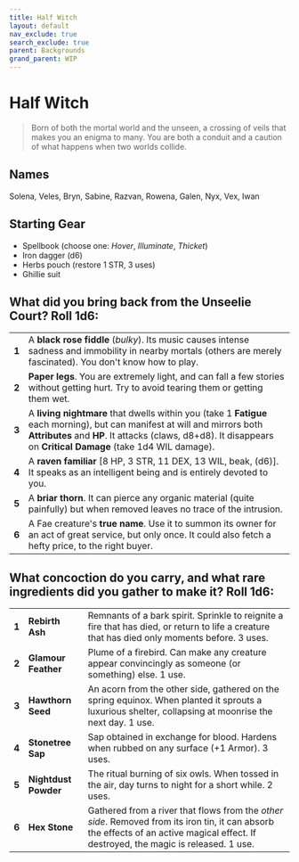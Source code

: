 ```yaml
---
title: Half Witch
layout: default
nav_exclude: true
search_exclude: true
parent: Backgrounds
grand_parent: WIP
---
```


# Half Witch

> Born of both the mortal world and the unseen, a crossing of veils that makes you an enigma to many. You are both a conduit and a caution of what happens when two worlds collide.

## Names

Solena, Veles, Bryn, Sabine, Razvan, Rowena, Galen, Nyx, Vex, Iwan

## Starting Gear
 
- Spellbook (choose one: _Hover_, _Illuminate_, _Thicket_)
- Iron dagger (d6)
- Herbs pouch (restore 1 STR, 3 uses)
- Ghillie suit

## What did you bring back from the Unseelie Court? Roll 1d6:

|       |                                                                                                                                                                                                                                                               |
| ----- | ------------------------------------------------------------------------------------------------------------------------------------------------------------------------------------------------------------------------------------------------------------- |
| **1** | A **black rose fiddle** (_bulky_). Its music causes intense sadness and immobility in nearby mortals (others are merely fascinated). You don't know how to play.                                                                                              |
| **2** | **Paper legs**. You are extremely light, and can fall a few stories without getting hurt. Try to avoid tearing them or getting them wet.                                                                                                                                |
| **3** | A **living nightmare** that dwells within you (take 1 **Fatigue** each morning), but can manifest at will and mirrors both **Attributes** and **HP**. It attacks (claws, d8+d8). It disappears on **Critical Damage** (take 1d4 WIL damage). |
| **4** | A **raven familiar** [8 HP, 3 STR, 11 DEX, 13 WIL, beak, (d6)]. It speaks as an intelligent being and is entirely devoted to you.                                                                                                                             |
| **5** | A **briar thorn**. It can pierce any organic material (quite painfully) but when removed leaves no trace of the intrusion.                                                                                                                                    |
| **6** | A Fae creature's **true name**. Use it to summon its owner for an act of great service, but only once. It could also fetch a hefty price, to the right buyer.                                                                                               |

## What concoction do you carry, and what rare ingredients did you gather to make it? Roll 1d6:

|       |                      |                                                                                                                                                                                |
| ----- | -------------------- | ------------------------------------------------------------------------------------------------------------------------------------------------------------------------------ |
| **1** | **Rebirth Ash**      | Remnants of a bark spirit. Sprinkle to reignite a fire that has died, or return to life a creature that has died only moments before. 3 uses.                                  |
| **2** | **Glamour Feather**  | Plume of a firebird. Can make any creature appear convincingly as someone (or something) else. 1 use.                                                                         |
| **3** | **Hawthorn Seed**    | An acorn from the other side, gathered on the spring equinox. When planted it sprouts a luxurious shelter, collapsing at moonrise the next day. 1 use.                         |
| **4** | **Stonetree Sap**    | Sap obtained in exchange for blood. Hardens when rubbed on any surface (+1 Armor). 3 uses.        |
| **5** | **Nightdust Powder** | The ritual burning of six owls. When tossed in the air, day turns to night for a short while. 2 uses.                                                             |
| **6** | **Hex Stone**        | Gathered from a river that flows from the _other side_. Removed from its iron tin, it can absorb the effects of an active magical effect. If destroyed, the magic is released. 1 use. |
